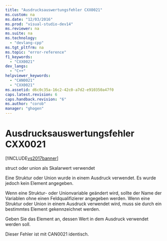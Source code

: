 ```yaml
---
title: "Ausdrucksauswertungsfehler CXX0021"
ms.custom: na
ms.date: "12/03/2016"
ms.prod: "visual-studio-dev14"
ms.reviewer: na
ms.suite: na
ms.technology: 
  - "devlang-cpp"
ms.tgt_pltfrm: na
ms.topic: "error-reference"
f1_keywords: 
  - "CXX0021"
dev_langs: 
  - "C++"
helpviewer_keywords: 
  - "CAN0021"
  - "CXX0021"
ms.assetid: d6c0c35a-16c2-42c0-a7d2-e910350a47f0
caps.latest.revision: 6
caps.handback.revision: "6"
ms.author: "corob"
manager: "ghogen"
---
```

# Ausdrucksauswertungsfehler CXX0021
[!INCLUDE[vs2017banner](../../assembler/inline/includes/vs2017banner.md)]

struct oder union als Skalarwert verwendet  
  
 Eine Struktur oder Union wurde in einem Ausdruck verwendet. Es wurde jedoch kein Element angegeben.  
  
 Wenn eine Struktur\- oder Unionvariable geändert wird, sollte der Name der Variablen ohne einen Feldqualifizierer angegeben werden.  Wenn eine Struktur oder Union in einem Ausdruck verwendet wird, muss sie durch ein bestimmtes Element gekennzeichnet werden.  
  
 Geben Sie das Element an, dessen Wert in dem Ausdruck verwendet werden soll.  
  
 Dieser Fehler ist mit CAN0021 identisch.